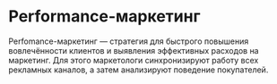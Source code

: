 # Performance-маркетинг

Perfomance-маркетинг — стратегия для быстрого повышения вовлечённости клиентов и выявления эффективных расходов на маркетинг. Для этого маркетологи синхронизируют работу всех рекламных каналов, а затем анализируют поведение покупателей.
